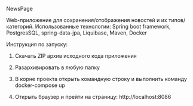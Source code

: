 NewsPage

Web-приложение для сохранения/отображения новостей и их типов/категорий.
Использованные технологии: Spring boot framework, PostgresSQL, spring-data-jpa, Liquibase, Maven, Docker 

Инструкция по запуску: 

1) Скачать ZIP архив исходного кода приложения

2) Разархивировать в любую папку
											 
3) В корне проекта открыть командную строку и выполнить команду docker-compose up
											 
4) Открыть браузер и прейти на страницу: http://localhost:8086
